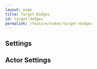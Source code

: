 ```yaml
---
layout: page
title: Target Dodges
id: target-dodges
permalink: /feature/token/target-dodges
---
```


## Settings

## Actor Settings
